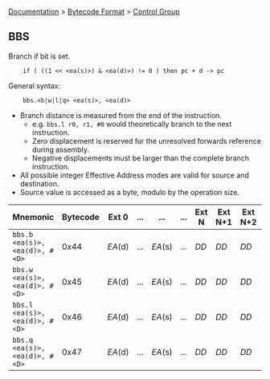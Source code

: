 [Documentation](../../README.md) > [Bytecode Format](../README.md) > [Control Group](../InstructionsControl.md)

## BBS

Branch if bit is set.

        if ( ((1 << <ea(s)>) & <ea(d)>) != 0 ) then pc + d -> pc

General syntax:

        bbs.<b|w|l|q> <ea(s)>, <ea(d)>

* Branch distance is measured from the end of the instruction.
    - e.g. `bbs.l r0, r1, #0` would theoretically branch to the next instruction.
    - Zero displacement is reserved for the unresolved forwards reference during assembly.
    - Negative displacements must be larger than the complete branch instruction.
* All possible integer Effective Address modes are valid for source and destination.
* Source value is accessed as a byte, modulo by the operation size.

| Mnemonic | Bytecode | Ext 0 | ... | ... | ... | Ext N | Ext N+1 | Ext N+2 | Ext N+3 |
| - | - | - | - | - | - | - | - | - | - |
| `bbs.b <ea(s)>, <ea(d)>, #<D>` | 0x44 | *EA*(d) | ... | *EA*(s) | ... | *DD* | *DD* | *DD* | *DD* |
| `bbs.w <ea(s)>, <ea(d)>, #<D>` | 0x45 | *EA*(d) | ... | *EA*(s) | ... | *DD* | *DD* | *DD* | *DD* |
| `bbs.l <ea(s)>, <ea(d)>, #<D>` | 0x46 | *EA*(d) | ... | *EA*(s) | ... | *DD* | *DD* | *DD* | *DD* |
| `bbs.q <ea(s)>, <ea(d)>, #<D>` | 0x47 | *EA*(d) | ... | *EA*(s) | ... | *DD* | *DD* | *DD* | *DD* |
